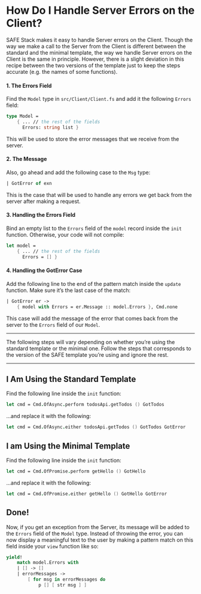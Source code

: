 # How Do I Handle Server Errors on the Client?
SAFE Stack makes it easy to handle Server errors on the Client. Though the way we make a call to the Server from the Client is different between the standard and the minimal template, the way we handle Server errors on the Client is the same in principle. However, there is a slight deviation in this recipe between the two versions of the template just to keep the steps accurate (e.g. the names of some functions).

#### 1. The Errors Field
Find the `Model` type in `src/Client/Client.fs` and add it the following `Errors` field:
```fsharp
type Model =
    { ... // the rest of the fields
      Errors: string list }
```
This will be used to store the error messages that we receive from the server.

#### 2. The Message
Also, go ahead and add the following case to the `Msg` type:
```fsharp
| GotError of exn
```
This is the case that will be used to handle any errors we get back from the server after making a request.

#### 3. Handling the Errors Field
Bind an empty list to the `Errors` field of the `model` record inside the `init` function. Otherwise, your code will not compile:
```fsharp
let model =
    { ... // the rest of the fields
      Errors = [] }
```

#### 4. Handling the GotError Case
Add the following line to the end of the pattern match inside the `update` function. Make sure it’s the last case of the match:
```fsharp
| GotError er ->
    { model with Errors = er.Message :: model.Errors }, Cmd.none
```
This case will add the message of the error that comes back from the server to the `Errors` field of our `Model`.

---

The following steps will vary depending on whether you’re using the standard template or the minimal one. Follow the steps that corresponds to the version of the SAFE template you’re using and ignore the rest.

---
## I Am Using the Standard Template
Find the following line inside the `init` function:
```fsharp
let cmd = Cmd.OfAsync.perform todosApi.getTodos () GotTodos
```
…and replace it with the following:
```fsharp
let cmd = Cmd.OfAsync.either todosApi.getTodos () GotTodos GotError
```


## I am Using the Minimal Template
Find the following line inside the `init` function:
```fsharp
let cmd = Cmd.OfPromise.perform getHello () GotHello
```
…and replace it with the following:
```fsharp
let cmd = Cmd.OfPromise.either getHello () GotHello GotError
```


## Done!
Now, if you get an exception from the Server, its message will be added to the `Errors` field of the `Model` type. Instead of throwing the error, you can now display a meaningful text to the user by making a pattern match on this field inside your `view` function like so:
```fsharp
yield! 
    match model.Errors with
    | [] -> []
    | errorMessages -> 
        [ for msg in errorMessages do 
            p [] [ str msg ] ]
```

